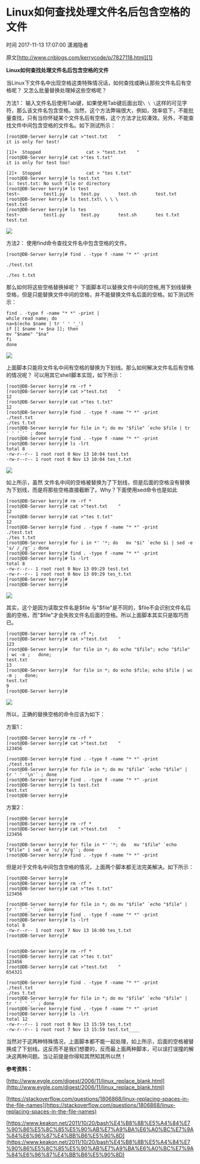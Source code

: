 # Linux如何查找处理文件名后包含空格的文件

 时间 2017-11-13 17:07:00  潇湘隐者

原文[http://www.cnblogs.com/kerrycode/p/7827118.html][1]


**Linux如何查找处理文件名后包含空格的文件**

当Linux下文件名中出现空格这类特殊情况话，如何查找或确认那些文件名后有空格呢？ 又怎么批量替换处理掉这些空格呢？ 

方法1： 输入文件名后使用Tab键，如果使用Tab键后面出现`\ \ \`这样的可见字符，那么该文件名包含空格。当然，这个方法弊端很大，例如，效率低下，不能批量查找，只有当你怀疑某个文件名后有空格，这个方法才比较凑效。另外，不能查找文件中间包含空格的文件名。如下测试所示： 

    [root@DB-Server kerry]# cat >"test.txt    "
    it is only for test!
     
    [1]+  Stopped                 cat > "test.txt    "
    [root@DB-Server kerry]# cat >"tes t.txt"
    it is only for test too!
     
    [2]+  Stopped                 cat > "tes t.txt"
    [root@DB-Server kerry]# ls test.txt
    ls: test.txt: No such file or directory
    [root@DB-Server kerry]# ls test
    test~         test1.py      test.py       test.sh       test.txt      
    [root@DB-Server kerry]# ls test.txt\ \ \ \  
    test.txt    
    [root@DB-Server kerry]# ls tes
    test~         test1.py      test.py       test.sh       tes t.txt     test.txt   
    

 ![][3]

方法2： 使用find命令查找文件名中包含空格的文件。 

    [root@DB-Server kerry]# find . -type f -name "* *" -print 

    ./test.txt 

    ./tes t.txt 

那么如何将这些空格替换掉呢？  下面脚本可以替换文件中间的空格,用下划线替换空格，但是只能替换文件中间的空格，并不能替换文件名后面的空格。如下测试所示： 

    find . -type f -name "* *" -print |
    while read name; do
    na=$(echo $name | tr ' ' '_')
    if [[ $name != $na ]]; then
    mv "$name" "$na"
    fi
    done

 ![][4]

上面脚本只能将文件名中间有空格的替换为下划线。那么如何解决文件名后有空格的情况呢？ 可以用其它shell脚本实现，如下所示： 

    [root@DB-Server kerry]# rm -rf *
    [root@DB-Server kerry]# cat >"test.txt    "
    12
    [root@DB-Server kerry]# cat >"tes t.txt"
    12
    [root@DB-Server kerry]# find . -type f -name "* *" -print
    ./test.txt    
    ./tes t.txt
    [root@DB-Server kerry]# for file in *; do mv "$file" `echo $file | tr ' ' '_'` ; done
    [root@DB-Server kerry]# find . -type f -name "* *" -print
    [root@DB-Server kerry]# ls -lrt
    total 8
    -rw-r--r-- 1 root root 0 Nov 13 10:04 test.txt
    -rw-r--r-- 1 root root 0 Nov 13 10:04 tes_t.txt
    

 ![][5]

  如上所示，虽然 文件名中间的空格被替换为了下划线，但是后面的空格没有替换为下划线，而是将那些空格直接截断了。Why？下面使用sed命令也是如此

    [root@DB-Server kerry]# rm -rf *
    [root@DB-Server kerry]# cat >"test.txt    "
    12
    [root@DB-Server kerry]# cat >"tes t.txt"
    12
    [root@DB-Server kerry]# find . -type f -name "* *" -print
    ./test.txt    
    ./tes t.txt
    [root@DB-Server kerry]# for i in *' '*; do   mv "$i" `echo $i | sed -e 's/ /_/g'`; done
    [root@DB-Server kerry]# find . -type f -name "* *" -print
    [root@DB-Server kerry]# ls -lrt
    total 8
    -rw-r--r-- 1 root root 0 Nov 13 09:29 test.txt
    -rw-r--r-- 1 root root 0 Nov 13 09:29 tes_t.txt
    [root@DB-Server kerry]# 
    [root@DB-Server kerry]# 
    

 ![][6]

其实，这个是因为读取文件名是$file 与"$file"是不同的，$file不会识别文件名后面的空格，而"$file"才会失败文件名后面的空格。所以上面脚本其实只是取巧而已。 

    [root@DB-Server kerry]# rm -rf *;
    [root@DB-Server kerry]# cat >"test.txt    "
    123
    [root@DB-Server kerry]#  for file in *; do echo "$file"; echo "$file" | wc -m ;   done;
    test.txt    
    13
    [root@DB-Server kerry]#  for file in *; do echo $file; echo $file | wc -m ;   done;
    test.txt
    9
    [root@DB-Server kerry]# 
    

 ![][7]

所以，正确的替换空格的命令应该为如下： 

方案1： 

    [root@DB-Server kerry]# rm -rf *
    [root@DB-Server kerry]# cat >"test.txt    "
    123456
     
    [root@DB-Server kerry]# find . -type f -name "* *" -print
    ./test.txt    
    [root@DB-Server kerry]# for file in *; do mv "$file" `echo "$file" | tr ' ' '\n'` ; done
    [root@DB-Server kerry]# find . -type f -name "* *" -print
    [root@DB-Server kerry]# ls test.txt
    test.txt
    [root@DB-Server kerry]# 
    

方案2： 

    [root@DB-Server kerry]# 
    [root@DB-Server kerry]# rm -rf *
    [root@DB-Server kerry]# cat >"test.txt    "
    123456
     
    [root@DB-Server kerry]# for file in *' '*; do   mv "$file" `echo "$file" | sed -e 's/ /n/g'`; done
    [root@DB-Server kerry]# find . -type f -name "* *" -print
    

但是对于文件名中间包含空格的情况，上面两个脚本都无法完美解决。如下所示： 

    [root@DB-Server kerry]# 
    [root@DB-Server kerry]# rm -rf *
    [root@DB-Server kerry]# cat >"tes t.txt"
    123456
     
    [root@DB-Server kerry]# for file in *; do mv "$file" `echo "$file" | tr ' ' '_'` ; done
    [root@DB-Server kerry]# find . -type f -name "* *" -print
    [root@DB-Server kerry]# ls -lrt 
    total 8
    -rw-r--r-- 1 root root 7 Nov 13 16:00 tes_t.txt
    [root@DB-Server kerry]# 
     
     
    [root@DB-Server kerry]# rm -rf *
    [root@DB-Server kerry]# cat >"tes t.txt"
    123456
    [root@DB-Server kerry]# cat >"test.txt    "
    654321
     
    [root@DB-Server kerry]# find . -type f -name "* *" -print
    ./test.txt    
    ./tes t.txt
    [root@DB-Server kerry]# for file in *; do mv "$file" `echo "$file" | tr ' ' '_'` ; done
    [root@DB-Server kerry]# find . -type f -name "* *" -print
    [root@DB-Server kerry]# ls -lrt
    total 12
    -rw-r--r-- 1 root root 0 Nov 13 15:59 tes_t.txt
    -rw-r--r-- 1 root root 7 Nov 13 15:59 test.txt____
    

当然对于这两种特殊情况，上面脚本都不能一起处理，如上所示，后面的空格被替换成了下划线。这反而不是我们想要的，反而最上面两种脚本，可以误打误撞的解决这两种问题。当让前提是你得知其然知其所以然！ 

**参考资料：**

[http://www.eygle.com/digest/2006/11/linux_replace_blank.html](http://www.eygle.com/digest/2006/11/linux_replace_blank.html) 

[https://stackoverflow.com/questions/1806868/linux-replacing-spaces-in-the-file-names](https://stackoverflow.com/questions/1806868/linux-replacing-spaces-in-the-file-names) 

[https://www.keakon.net/2011/10/20/bash%E4%B8%8B%E5%A4%84%E7%90%86%E5%8C%85%E5%90%AB%E7%A9%BA%E6%A0%BC%E7%9A%84%E6%96%87%E4%BB%B6%E5%90%8D](https://www.keakon.net/2011/10/20/bash%E4%B8%8B%E5%A4%84%E7%90%86%E5%8C%85%E5%90%AB%E7%A9%BA%E6%A0%BC%E7%9A%84%E6%96%87%E4%BB%B6%E5%90%8D)

[1]: http://www.cnblogs.com/kerrycode/p/7827118.html
[3]: ../IMG/UZRNBvM.png
[4]: ../IMG/R3uU7bu.png
[5]: ../IMG/naYjiq3.png
[6]: ../IMG/YFjIzeE.png
[7]: ../IMG/6ZJJJbz.png